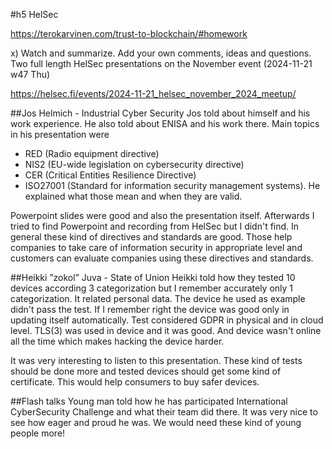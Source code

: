 #h5 HelSec

https://terokarvinen.com/trust-to-blockchain/#homework

x) Watch and summarize. Add your own comments, ideas and questions.
Two full length HelSec presentations on the November event (2024-11-21 w47 Thu)

https://helsec.fi/events/2024-11-21_helsec_november_2024_meetup/

##Jos Helmich - Industrial Cyber Security
Jos told about himself and his work experience. He also told about ENISA and his work there.
Main topics in his presentation were 
- RED (Radio equipment directive) 
- NIS2 (EU-wide legislation on cybersecurity directive)
- CER (Critical Entities Resilience Directive)
- ISO27001 (Standard for information security management systems).
He explained what those mean and when they are valid.

Powerpoint slides were good and also the presentation itself. 
Afterwards I tried to find Powerpoint and recording from HelSec but I didn't find. 
In general these kind of directives and standards are good. Those help companies to take care of information security in appropriate level and customers can evaluate companies using these directives and standards.

##Heikki ”zokol” Juva - State of Union
Heikki told how they tested 10 devices according 3 categorization but I remember accurately only 1 categorization. It related personal data.
The device he used as example didn't pass the test. If I remember right the device was good only in updating itself automatically.
Test considered GDPR in physical and in cloud level. TLS(3) was used in device and it was good. And device wasn't online all the time which makes hacking the device harder.

It was very interesting to listen to this presentation. These kind of tests should be done more and tested devices should get some kind of certificate. This would help consumers to buy safer devices.

##Flash talks
Young man told how he has participated International CyberSecurity Challenge and what their team did there. It was very nice to see how eager and proud he was. We would need these kind of young people more!

